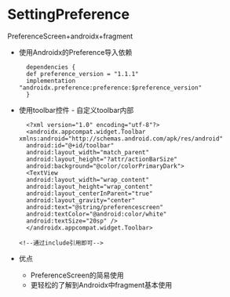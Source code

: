 # SettingPreference
PreferenceScreen+androidx+fragment
- 使用Androidx的Preference导入依赖
        
        dependencies {
        def preference_version = "1.1.1"
        implementation "androidx.preference:preference:$preference_version"
        }
- 使用toolbar控件
      - 自定义toolbar内部
  
  
        <?xml version="1.0" encoding="utf-8"?>
        <androidx.appcompat.widget.Toolbar xmlns:android="http://schemas.android.com/apk/res/android"
        android:id="@+id/toolbar"
        android:layout_width="match_parent"
        android:layout_height="?attr/actionBarSize"
        android:background="@color/colorPrimaryDark">
        <TextView
        android:layout_width="wrap_content"
        android:layout_height="wrap_content"
        android:layout_centerInParent="true"
        android:layout_gravity="center"
        android:text="@string/preferencescreen"
        android:textColor="@android:color/white"
        android:textSize="20sp" />
        </androidx.appcompat.widget.Toolbar>
              
      <!--通过include引用即可-->
      
      
      
 - 优点
    - PreferenceScreen的简易使用
    - 更轻松的了解到Androidx中fragment基本使用
